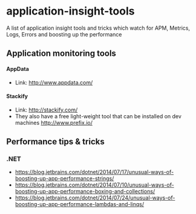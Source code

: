 # application-insight-tools

A list of application insight tools and tricks which watch for APM, Metrics, Logs, Errors and boosting up the performance

## Application monitoring tools

#### AppData
 * Link: http://www.appdata.com/

#### Stackify
 * Link: http://stackify.com/
 * They also have a free light-weight tool that can be installed on dev machines http://www.prefix.io/


## Performance tips & tricks
### .NET

* https://blog.jetbrains.com/dotnet/2014/07/17/unusual-ways-of-boosting-up-app-performance-strings/
* https://blog.jetbrains.com/dotnet/2014/07/10/unusual-ways-of-boosting-up-app-performance-boxing-and-collections/
* https://blog.jetbrains.com/dotnet/2014/07/24/unusual-ways-of-boosting-up-app-performance-lambdas-and-linqs/
